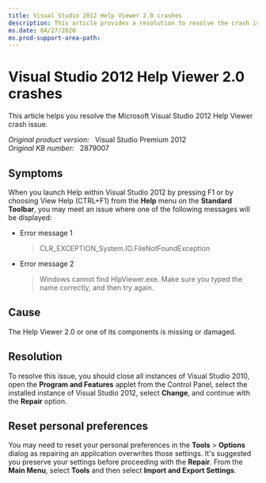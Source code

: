```yaml
---
title: Visual Studio 2012 Help Viewer 2.0 crashes
description: This article provides a resolution to resolve the crash issue when you launch Help Viewer 2.0 with Visual Studio 2012.
ms.date: 04/27/2020
ms.prod-support-area-path: 
---
```

# Visual Studio 2012 Help Viewer 2.0 crashes

This article helps you resolve the Microsoft Visual Studio 2012 Help Viewer crash issue.

_Original product version:_ &nbsp; Visual Studio Premium 2012  
_Original KB number:_ &nbsp; 2879007

## Symptoms

When you launch Help within Visual Studio 2012 by pressing F1 or by choosing View Help (CTRL+F1) from the **Help** menu on the **Standard Toolbar**, you may meet an issue where one of the following messages will be displayed:

- Error message 1

    > CLR_EXCEPTION_System.IO.FileNotFoundException
- Error message 2

    > Windows cannot find HlpViewer.exe. Make sure you typed the name correctly, and then try again.

## Cause

The Help Viewer 2.0 or one of its components is missing or damaged.

## Resolution

To resolve this issue, you should close all instances of Visual Studio 2010, open the **Program and Features** applet from the Control Panel, select the installed instance of Visual Studio 2012, select **Change**, and continue with the **Repair** option.

## Reset personal preferences

You may need to reset your personal preferences in the **Tools** > **Options** dialog as repairing an application overwrites those settings. It's suggested you preserve your settings before proceeding with the **Repair**. From the **Main Menu**, select **Tools** and then select **Import and Export Settings**.
